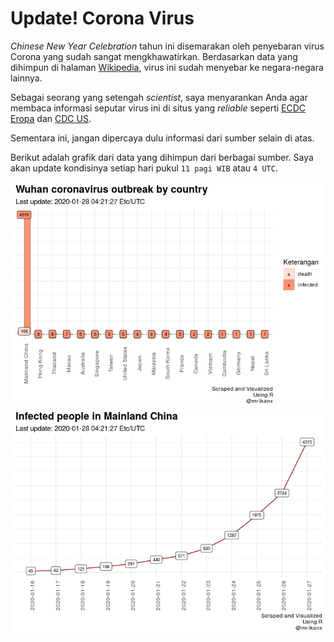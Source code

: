 Update\! Corona Virus
================

*Chinese New Year Celebration* tahun ini disemarakan oleh penyebaran
virus Corona yang sudah sangat mengkhawatirkan. Berdasarkan data yang
dihimpun di halaman
[Wikipedia](https://en.wikipedia.org/wiki/2019%E2%80%9320_Wuhan_coronavirus_outbreak),
virus ini sudah menyebar ke negara-negara lainnya.

Sebagai seorang yang setengah *scientist*, saya menyarankan Anda agar
membaca informasi seputar virus ini di situs yang *reliable* seperti
[ECDC Eropa](https://www.ecdc.europa.eu/en/novel-coronavirus-china) dan
[CDC US](https://www.cdc.gov/coronavirus/index.html).

Sementara ini, jangan dipercaya dulu informasi dari sumber selain di
atas.

Berikut adalah grafik dari data yang dihimpun dari berbagai sumber. Saya
akan update kondisinya setiap hari pukul `11 pagi WIB` atau `4
UTC`.

![](Corona-Virus_files/figure-gfm/unnamed-chunk-1-1.png)<!-- -->![](Corona-Virus_files/figure-gfm/unnamed-chunk-1-2.png)<!-- -->
